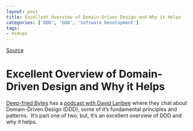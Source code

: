 ```yaml
---
layout: post
title: Excellent Overview of Domain-Driven Design and Why it Helps
categories: ['DDD', 'OOD', 'Software Development']
tags:
- msmvps
---
```

[Source](http://blogs.msmvps.com/peterritchie/2008/07/17/excellent-overview-of-domain-driven-design-and-why-it-helps/ "Permalink to Excellent Overview of Domain-Driven Design and Why it Helps")

# Excellent Overview of Domain-Driven Design and Why it Helps
[Deep-fried Bytes][11] has a [podcast with David Laribee][12] where they chat about Domain-Driven Design (DDD), some of it’s fundamental principles and patterns.  It’s part one of two; but, It’s an excellent overview of DDD and why it helps.

[11]: http://deepfriedbytes.com/
[12]: http://deepfriedbytes.com/podcast/episode-6-talking-domain-driven-design-with-david-laribee-part-1/
